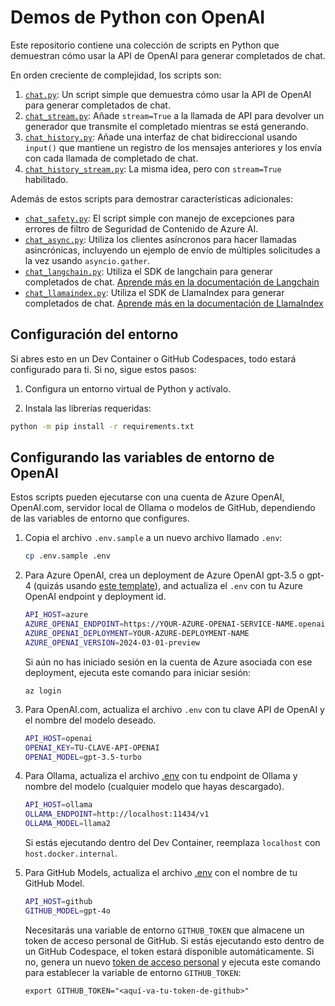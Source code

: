 # Demos de Python con OpenAI

Este repositorio contiene una colección de scripts en Python que demuestran cómo usar la API de OpenAI para generar completados de chat.

En orden creciente de complejidad, los scripts son:

1. [`chat.py`](./chat.py): Un script simple que demuestra cómo usar la API de OpenAI para generar completados de chat.
2. [`chat_stream.py`](./chat_stream.py): Añade `stream=True` a la llamada de API para devolver un generador que transmite el completado mientras se está generando.
3. [`chat_history.py`](./chat_history.py): Añade una interfaz de chat bidireccional usando `input()` que mantiene un registro de los mensajes anteriores y los envía con cada llamada de completado de chat.
4. [`chat_history_stream.py`](./chat_history_stream.py): La misma idea, pero con `stream=True` habilitado.

Además de estos scripts para demostrar características adicionales:

* [`chat_safety.py`](./chat_safety.py): El script simple con manejo de excepciones para errores de filtro de Seguridad de Contenido de Azure AI.
* [`chat_async.py`](./chat_async.py): Utiliza los clientes asíncronos para hacer llamadas asincrónicas, incluyendo un ejemplo de envío de múltiples solicitudes a la vez usando `asyncio.gather`.
* [`chat_langchain.py`](./chat_langchain.py): Utiliza el SDK de langchain para generar completados de chat. [Aprende más en la documentación de Langchain](https://python.langchain.com/docs/get_started/quickstart)
* [`chat_llamaindex.py`](./chat_llamaindex.py): Utiliza el SDK de LlamaIndex para generar completados de chat. [Aprende más en la documentación de LlamaIndex](https://docs.llamaindex.ai/en/stable/)


## Configuración del entorno

Si abres esto en un Dev Container o GitHub Codespaces, todo estará configurado para ti.
Si no, sigue estos pasos:

1. Configura un entorno virtual de Python y actívalo.

2. Instala las librerías requeridas:

```bash
python -m pip install -r requirements.txt
```

## Configurando las variables de entorno de OpenAI

Estos scripts pueden ejecutarse con una cuenta de Azure OpenAI, OpenAI.com, servidor local de Ollama o modelos de GitHub, dependiendo de las variables de entorno que configures.

1. Copia el archivo `.env.sample` a un nuevo archivo llamado `.env`:

    ```bash
    cp .env.sample .env
    ```

2. Para Azure OpenAI, crea un deployment de Azure OpenAI gpt-3.5 o gpt-4  (quizás usando [este template](https://github.com/Azure-Samples/azure-openai-keyless)), and actualiza el `.env` con tu Azure OpenAI endpoint y deployment id.

    ```bash
    API_HOST=azure
    AZURE_OPENAI_ENDPOINT=https://YOUR-AZURE-OPENAI-SERVICE-NAME.openai.azure.com
    AZURE_OPENAI_DEPLOYMENT=YOUR-AZURE-DEPLOYMENT-NAME
    AZURE_OPENAI_VERSION=2024-03-01-preview
    ```

    Si aún no has iniciado sesión en la cuenta de Azure asociada con ese deployment, ejecuta este comando para iniciar sesión:

    ```shell
    az login
    ```
3. Para OpenAI.com, actualiza el archivo `.env` con tu clave API de OpenAI y el nombre del modelo deseado.

    ```bash
    API_HOST=openai
    OPENAI_KEY=TU-CLAVE-API-OPENAI
    OPENAI_MODEL=gpt-3.5-turbo
    ```

4. Para Ollama, actualiza el archivo [.env](http://_vscodecontentref_/0) con tu endpoint de Ollama y nombre del modelo (cualquier modelo que hayas descargado).

    ```bash
    API_HOST=ollama
    OLLAMA_ENDPOINT=http://localhost:11434/v1
    OLLAMA_MODEL=llama2
    ```

    Si estás ejecutando dentro del Dev Container, reemplaza `localhost` con `host.docker.internal`.

5. Para GitHub Models, actualiza el archivo [.env](http://_vscodecontentref_/1) con el nombre de tu GitHub Model.

    ```bash
    API_HOST=github
    GITHUB_MODEL=gpt-4o
    ```

    Necesitarás una variable de entorno `GITHUB_TOKEN` que almacene un token de acceso personal de GitHub.
    Si estás ejecutando esto dentro de un GitHub Codespace, el token estará disponible automáticamente.
    Si no, genera un nuevo [token de acceso personal](https://github.com/settings/tokens) y ejecuta este comando para establecer la variable de entorno `GITHUB_TOKEN`:

    ```shell
    export GITHUB_TOKEN="<aquí-va-tu-token-de-github>"